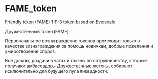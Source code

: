 # FAME_token
Friendly token (FAME) TIP-3 token based on Everscale

Дружественный токен (FAME)

Первоначальное вознаграждение токенов происходит только в качестве вознаграждения за помощь новичкам, добрые пожелания и умиротворение споров.

Все донаты, раздачи в чатах и ​​токены по сотрудничеству, которые получают амбассадоры Дружественные жетоны, собирают исключительно для будущего пула ликвидности.
